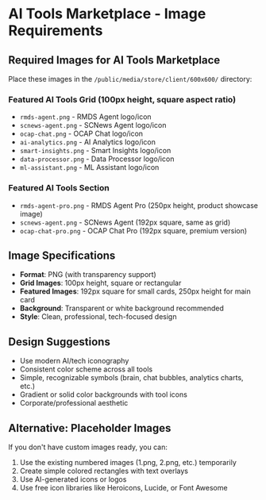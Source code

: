 # AI Tools Marketplace - Image Requirements

## Required Images for AI Tools Marketplace

Place these images in the `/public/media/store/client/600x600/` directory:

### Featured AI Tools Grid (100px height, square aspect ratio)
- `rmds-agent.png` - RMDS Agent logo/icon
- `scnews-agent.png` - SCNews Agent logo/icon  
- `ocap-chat.png` - OCAP Chat logo/icon
- `ai-analytics.png` - AI Analytics logo/icon
- `smart-insights.png` - Smart Insights logo/icon
- `data-processor.png` - Data Processor logo/icon
- `ml-assistant.png` - ML Assistant logo/icon

### Featured AI Tools Section
- `rmds-agent-pro.png` - RMDS Agent Pro (250px height, product showcase image)
- `scnews-agent.png` - SCNews Agent (192px square, same as grid)
- `ocap-chat-pro.png` - OCAP Chat Pro (192px square, premium version)

## Image Specifications
- **Format**: PNG (with transparency support)
- **Grid Images**: 100px height, square or rectangular
- **Featured Images**: 192px square for small cards, 250px height for main card
- **Background**: Transparent or white background recommended
- **Style**: Clean, professional, tech-focused design

## Design Suggestions
- Use modern AI/tech iconography
- Consistent color scheme across all tools
- Simple, recognizable symbols (brain, chat bubbles, analytics charts, etc.)
- Gradient or solid color backgrounds with tool icons
- Corporate/professional aesthetic

## Alternative: Placeholder Images
If you don't have custom images ready, you can:
1. Use the existing numbered images (1.png, 2.png, etc.) temporarily
2. Create simple colored rectangles with text overlays
3. Use AI-generated icons or logos
4. Use free icon libraries like Heroicons, Lucide, or Font Awesome



